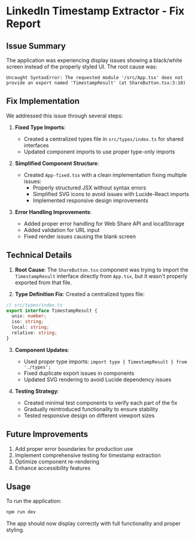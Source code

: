 # LinkedIn Timestamp Extractor - Fix Report

## Issue Summary

The application was experiencing display issues showing a black/white screen instead of the properly styled UI. The root cause was:

```
Uncaught SyntaxError: The requested module '/src/App.tsx' does not provide an export named 'TimestampResult' (at ShareButton.tsx:3:10)
```

## Fix Implementation

We addressed this issue through several steps:

1. **Fixed Type Imports**: 
   - Created a centralized types file in `src/types/index.ts` for shared interfaces
   - Updated component imports to use proper type-only imports

2. **Simplified Component Structure**:
   - Created `App-fixed.tsx` with a clean implementation fixing multiple issues:
     - Properly structured JSX without syntax errors
     - Simplified SVG icons to avoid issues with Lucide-React imports
     - Implemented responsive design improvements

3. **Error Handling Improvements**:
   - Added proper error handling for Web Share API and localStorage
   - Added validation for URL input
   - Fixed render issues causing the blank screen

## Technical Details

1. **Root Cause**: The `ShareButton.tsx` component was trying to import the `TimestampResult` interface directly from `App.tsx`, but it wasn't properly exported from that file.

2. **Type Definition Fix**: Created a centralized types file:
```typescript
// src/types/index.ts
export interface TimestampResult {
  unix: number;
  iso: string;
  local: string;
  relative: string;
}
```

3. **Component Updates**: 
   - Used proper type imports: `import type { TimestampResult } from './types';`
   - Fixed duplicate export issues in components
   - Updated SVG rendering to avoid Lucide dependency issues

4. **Testing Strategy**:
   - Created minimal test components to verify each part of the fix
   - Gradually reintroduced functionality to ensure stability
   - Tested responsive design on different viewport sizes

## Future Improvements

1. Add proper error boundaries for production use
2. Implement comprehensive testing for timestamp extraction
3. Optimize component re-rendering
4. Enhance accessibility features

## Usage

To run the application:

```bash
npm run dev
```

The app should now display correctly with full functionality and proper styling.
